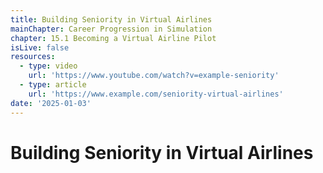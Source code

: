 ```yaml
---
title: Building Seniority in Virtual Airlines
mainChapter: Career Progression in Simulation
chapter: 15.1 Becoming a Virtual Airline Pilot
isLive: false
resources:
  - type: video
    url: 'https://www.youtube.com/watch?v=example-seniority'
  - type: article
    url: 'https://www.example.com/seniority-virtual-airlines'
date: '2025-01-03'
---
```


# Building Seniority in Virtual Airlines
